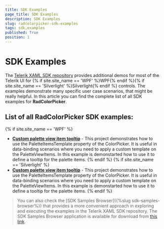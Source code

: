 ```yaml
---
title: SDK Examples
page_title: SDK Examples
description: SDK Examples
slug: radcolorpicker-sdk-examples
tags: sdk,examples
published: True
position: 1
---
```


# SDK Examples

The [Telerik XAML SDK repository](https://github.com/telerik/xaml-sdk/tree/master/) provides additional demos for most of the Telerik UI for {% if site.site_name == 'WPF' %}WPF{% endif %}{% if site.site_name == 'Silverlight' %}Silverlight{% endif %} controls. The examples demonstrate many specific user case scenarios, that might be really helpful. In this article you can find the complete list of all SDK examples for __RadColorPicker__.

## List of all RadColorPicker SDK examples:

{% if site.site_name == 'WPF' %}

* __[Custom palette view item tooltip](https://github.com/telerik/xaml-sdk/tree/master/ColorPicker/CustomPaletteViewItemTooltip)__ - This project demonstrates how to use the PaletteItemsTemplate property of the ColorPicker. It is useful in data-binding scenarios where you need to apply a custom template on the PaletteViewItems. In this example is demonstarted how to use it to define a tooltip for the palette items.
{% endif %}
{% if site.site_name == 'Silverlight' %}
* __[Custom palette view item tooltip](https://github.com/telerik/xaml-sdk/tree/master/ColorPicker/CustomPaletteViewItemTooltip)__ - This project demonstrates how to use the PaletteItemsTemplate property of the ColorPicker. It is useful in data-binding scenarios where you need to apply a custom template on the PaletteViewItems. In this example is demonstarted how to use it to define a tooltip for the palette items.
{% endif %}

>You can also check the [SDK Samples Browser]({%slug sdk-samples-browser%}) that provides a more convenient approach in exploring and executing the examples in the Telerik XAML SDK repository. The SDK Samples Browser application is available for download from [this link](http://demos.telerik.com/xaml-sdkbrowser/).
